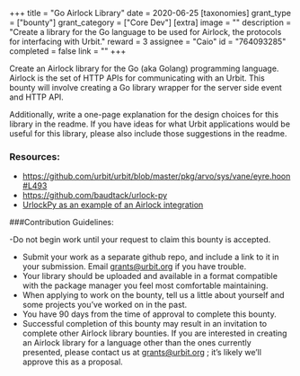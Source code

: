+++
title = "Go Airlock Library"
date = 2020-06-25
[taxonomies]
grant_type = ["bounty"]
grant_category = ["Core Dev"]
[extra]
image = ""
description = "Create a library for the Go language to be used for Airlock, the protocols for interfacing with Urbit."
reward = 3
assignee = "Caio"
id = "764093285"
completed = false
link = ""
+++

Create an Airlock library for the Go (aka Golang) programming language. Airlock is the set of HTTP APIs for communicating with an Urbit. This bounty will involve creating a Go library wrapper for the server side event and HTTP API. 

Additionally, write a one-page explanation for the design choices for this library in the readme. If you have ideas for what Urbit applications would be useful for this library, please also include those suggestions in the readme.

### Resources:

- https://github.com/urbit/urbit/blob/master/pkg/arvo/sys/vane/eyre.hoon#L493
- https://github.com/baudtack/urlock-py
- [UrlockPy as an example of an Airlock integration](https://github.com/urbit/docs/pull/892)


###Contribution Guidelines:

-Do not begin work until your request to claim this bounty is accepted.
- Submit your work as a separate github repo, and include a link to it in your submission. Email grants@urbit.org if you have trouble.
- Your library should be uploaded and available in a format compatible with the package manager you feel most comfortable maintaining.
- When applying to work on the bounty, tell us a little about yourself and some projects you’ve worked on in the past.
- You have 90 days from the time of approval to complete this bounty.
- Successful completion of this bounty may result in an invitation to complete other Airlock library bounties. If you are interested in creating an Airlock library for a language other than the ones currently presented, please contact us at grants@urbit.org ; it’s likely we’ll approve this as a proposal.

    
